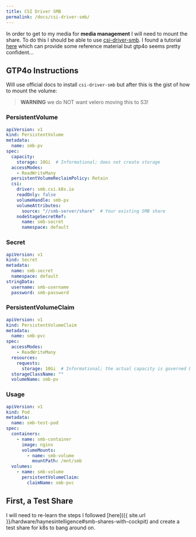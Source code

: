 ```yaml
---
title: CSI Driver SMB
permalink: /docs/csi-driver-smb/
---
```


In order to get to my media for __media management__ I will need to mount the share. To do this I should be able to use [csi-driver-smb](https://github.com/kubernetes-csi/csi-driver-smb). I found a tutorial [here](https://rguske.github.io/post/using-windows-smb-shares-in-kubernetes/) which can provide some reference material but gtp4o seems pretty confident...

## GTP4o Instructions

Will use official docs to install `csi-driver-smb` but after this is the gist of how to mount the volume:

> **WARNING** we do NOT want velero moving this to S3! 

### PersistentVolume

```yaml
apiVersion: v1
kind: PersistentVolume
metadata:
  name: smb-pv
spec:
  capacity:
    storage: 10Gi  # Informational; does not create storage
  accessModes:
    - ReadWriteMany
  persistentVolumeReclaimPolicy: Retain
  csi:
    driver: smb.csi.k8s.io
    readOnly: false
    volumeHandle: smb-pv
    volumeAttributes:
      source: "//smb-server/share"  # Your existing SMB share
    nodeStageSecretRef:
      name: smb-secret
      namespace: default
```

### Secret

```yaml
apiVersion: v1
kind: Secret
metadata:
  name: smb-secret
  namespace: default
stringData:
  username: smb-username
  password: smb-password
```

### PersistentVolumeClaim

```yaml
apiVersion: v1
kind: PersistentVolumeClaim
metadata:
  name: smb-pvc
spec:
  accessModes:
    - ReadWriteMany
  resources:
    requests:
      storage: 10Gi  # Informational; the actual capacity is governed by the SMB server
  storageClassName: ""
  volumeName: smb-pv
```

### Usage

```yaml
apiVersion: v1
kind: Pod
metadata:
  name: smb-test-pod
spec:
  containers:
    - name: smb-container
      image: nginx
      volumeMounts:
        - name: smb-volume
          mountPath: /mnt/smb
  volumes:
    - name: smb-volume
      persistentVolumeClaim:
        claimName: smb-pvc
```

## First, a Test Share

I will need to re-learn the steps I followed [here]({{ site.url }}/hardware/haynesintelligence#smb-shares-with-cockpit) and create a test share for k8s to bang around on.